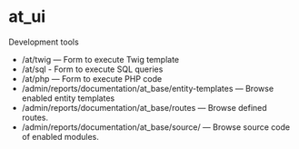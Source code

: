 at_ui
=====

Development tools

- /at/twig — Form to execute Twig template
- /at/sql - Form to execute SQL queries
- /at/php — Form to execute PHP code
- /admin/reports/documentation/at_base/entity-templates — Browse enabled entity templates
- /admin/reports/documentation/at_base/routes — Browse defined routes.
- /admin/reports/documentation/at_base/source/ — Browse source code of enabled modules.
